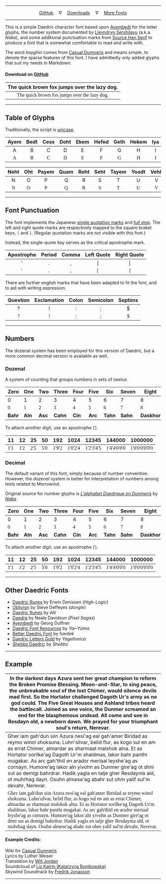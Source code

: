 <style>
@font-face {
    font-family: Daedric;
    src: url('./assets/fonts/ttf/HayghinDaedric.ttf') format('truetype');
    font-weight: medium;
    font-style: normal;
}
</style>
<style>
@font-face {
    font-family: DaedricDozenal;
    src: url('./assets/fonts/ttf/HayghinDaedric-Dozenal.ttf') format('truetype');
    font-weight: medium;
    font-style: normal;
}
</style>

---

<center>
<a href="https://github.com/mmillar-bolis/HayghinDaedricFont">GitHub</a>
&emsp;&nabla;&emsp;
<a href="https://github.com/mmillar-bolis/HayghinDaedricFont/releases/">Downloads</a>
&emsp;&nabla;&emsp;
<a href="#other-daedric-fonts">More Fonts</a>
</center>

---

This is a simple Daedric character font based upon [Ayembedt][1] for the letter glyphs, the number system documented by [Llevndryn Sershilavu][2] (a.k.a. *Naka*), and some additional punctuation marks from [Source Han Serif][3] to produce a font that is somewhat comfortable to read and write with.

The word *hayghin* comes from [Casual Dumneris][4] and means *simple*, to denote the sparse features of this font. I have admittedly only added glyphs that suit my needs in Markdown.

#### Download on [GitHub][5]


|                     The quick brown fox jumps over the lazy dog.                      |
|:-------------------------------------------------------------------------------------:|
| <span style="font-family:Daedric">The quick brown fox jumps over the lazy dog.</span> |

[1]: https://github.com/georgd/OpenMW-Fonts
[2]: https://arador-dayn.fr/viewtopic.php?f=16&t=482
[3]: https://github.com/adobe-fonts/source-han-serif
[4]: https://casualscrolls.fandom.com/wiki/Dunmeri_language
[5]: https://github.com/mmillar-bolis/HayghinDaedricFont/releases/

---

## Table of Glyphs

Traditionally, the script is [unicase][6].

| Ayem | Bedt | Cess | Doht | Ekem | Hefed | Geth | Hekem | Iya | Jeb | Koht | Lyr | Meht |
|:----:|:----:|:----:|:----:|:----:|:-----:|:----:|:-----:|:---:|:---:|:----:|:---:|:----:|
|   A  |   B  |   C  |   D  |   E  |   F   |   G  |   H   |  I  |  J  |   K  |  L  |   M  |
| <span style="font-family:Daedric">A</span> | <span style="font-family:Daedric">B</span> | <span style="font-family:Daedric">C</span> | <span style="font-family:Daedric">D</span> | <span style="font-family:Daedric">E</span> | <span style="font-family:Daedric">F</span> | <span style="font-family:Daedric">G</span> | <span style="font-family:Daedric">H</span> | <span style="font-family:Daedric">I</span> | <span style="font-family:Daedric">J</span> | <span style="font-family:Daedric">K</span> | <span style="font-family:Daedric">L</span> | <span style="font-family:Daedric">M</span> |

| Neht | Oht | Payem | Quam | Roht | Seht | Tayem | Yoodt | Vehk | Web | Xayah | Yahkem | Zyr |
|:----:|:---:|:-----:|:----:|:----:|:----:|:-----:|:-----:|:----:|:---:|:-----:|:------:|:---:|
|   N  |  O  |   P   |   Q  |   R  |   S  |   T   |   U   |   V  |  W  |   X   |    Y   |  Z  |
| <span style="font-family:Daedric">N</span> | <span style="font-family:Daedric">O</span> | <span style="font-family:Daedric">P</span> | <span style="font-family:Daedric">Q</span> | <span style="font-family:Daedric">R</span> | <span style="font-family:Daedric">S</span> | <span style="font-family:Daedric">T</span> | <span style="font-family:Daedric">U</span> | <span style="font-family:Daedric">V</span> | <span style="font-family:Daedric">W</span> | <span style="font-family:Daedric">X</span> | <span style="font-family:Daedric">Y</span> | <span style="font-family:Daedric">Z</span> |

[6]: https://en.wikipedia.org/wiki/Unicase

---

## Font Punctuation

The font implements the Japanese [single quotation marks][7] and [full stop][8]. The left and right quote marks are respectively mapped to the square braket keys, `[` and `]`. (Regular quotation marks are not visible with this font.)

Instead, the single-quote key serves as the critical apostrophe mark.

| Apostrophe | Period | Comma | Left Quote | Right Quote |
|:----------:|:------:|:-----:|:----------:|:-----------:|
|      '     |    .   |   ,   |    \[      |      \]     |
| <span style="font-family:Daedric">'</span> | <span style="font-family:Daedric">.</span> | <span style="font-family:Daedric">,</span> | <span style="font-family:Daedric">[</span> | <span style="font-family:Daedric">]</span> |

There are further english marks that have been adapted to fit the font, and to aid with writing expression.

| Question | Exclamation | Colon | Semicolon | Septims |
|:--------:|:-----------:|:-----:|:---------:|:-------:|
|     ?    |      !      |   :   |     ;     |    $    |
| <span style="font-family:Daedric">?</span> | <span style="font-family:Daedric">!</span> | <span style="font-family:Daedric">:</span> | <span style="font-family:Daedric">;</span> | <span style="font-family:Daedric">$</span> |

[7]: https://en.wikipedia.org/wiki/Japanese_punctuation#Single_quotation_marks
[8]: https://en.wikipedia.org/wiki/Japanese_punctuation#Full_stop

---

## Numbers

The dozenal system has been employed for this version of Daedric, but a more common decimal version is available as well.

### Dozenal

A system of counting that groups numbers in sets of *twelve*.

| Zero | One | Two | Three | Four | Five | Six | Seven | Eight | Nine | Dek | El | Ten |
|---|---|---|---|---|---|---|---|---|---|----------|----------|----|
| 0 | 1 | 2 | 3 | 4 | 5 | 6 | 7 | 8 | 9 | &#x218a; | &#x218b; | 10 |
| <span style="font-family:DaedricDozenal">0</span> | <span style="font-family:DaedricDozenal">1</span> | <span style="font-family:DaedricDozenal">2</span> | <span style="font-family:DaedricDozenal">3</span> | <span style="font-family:DaedricDozenal">4</span> | <span style="font-family:DaedricDozenal">5</span> | <span style="font-family:DaedricDozenal">6</span> | <span style="font-family:DaedricDozenal">7</span> | <span style="font-family:DaedricDozenal">8</span> | <span style="font-family:DaedricDozenal">9</span> | <span style="font-family:DaedricDozenal">&#x218a;</span> | <span style="font-family:DaedricDozenal">&#x218b;</span> | <span style="font-family:DaedricDozenal">1'0</span> |
| __Bahr__ | __Aln__ | __Asc__ | __Cahn__ | __Cin__ | __Arc__ | __Tahn__ | __Sahn__ | __Daskhor__ | __Ent__ | __Xayn__ | __Lyrn__ | __Alnahn__ |

To attach another digit, use an apostrophe (<span style="font-family:Daedric">'</span>).

| 11 | 12 | 25 | 50 | 192 | 1024 | 12345 | 144000 | 1000000 |
|----|----|----|----|-----|------|-------|--------|---------|
| <span style="font-family:DaedricDozenal">1'1</span> | <span style="font-family:DaedricDozenal">1'2</span> | <span style="font-family:DaedricDozenal">2'5</span> | <span style="font-family:DaedricDozenal">5'0</span> | <span style="font-family:DaedricDozenal">1'9'2</span> | <span style="font-family:DaedricDozenal">1'0'2'4</span> | <span style="font-family:DaedricDozenal">1'2'3'4'5</span> | <span style="font-family:DaedricDozenal">1'4'4'0'0'0</span> | <span style="font-family:DaedricDozenal">1'0'0'0'0'0'0</span> |

### Decimal

The default variant of this font, simply because of number convention. However, the *dozenal* system is better for interpretation of numbers among texts related to Morrowind.

Original source for number glyphs is [*L'alphabet Daedrique en Dunmeris*][9] by [*Naka*][10].


| Zero | One | Two | Three | Four | Five | Six | Seven | Eight | Nine | Ten |
|---|---|---|---|---|---|---|---|---|---|----|
| 0 | 1 | 2 | 3 | 4 | 5 | 6 | 7 | 8 | 9 | 10 |
| <span style="font-family:Daedric">0</span> | <span style="font-family:Daedric">1</span> | <span style="font-family:Daedric">2</span> | <span style="font-family:Daedric">3</span> | <span style="font-family:Daedric">4</span> | <span style="font-family:Daedric">5</span> | <span style="font-family:Daedric">6</span> | <span style="font-family:Daedric">7</span> | <span style="font-family:Daedric">8</span> | <span style="font-family:Daedric">9</span> | <span style="font-family:Daedric">1'0</span> |
| __Bahr__ | __Aln__ | __Asc__ | __Cahn__ | __Cin__ | __Arc__ | __Tahn__ | __Sahn__ | __Daskhor__ | __Ent__ | __Alnahn__ |

To attach another digit, use an apostrophe (<span style="font-family:Daedric">'</span>).

| 11 | 12 | 25 | 50 | 192 | 1024 | 12345 | 144000 | 1000000 |
|----|----|----|----|-----|------|-------|--------|---------|
| <span style="font-family:Daedric">1'1</span> | <span style="font-family:Daedric">1'2</span> | <span style="font-family:Daedric">2'5</span> | <span style="font-family:Daedric">5'0</span> | <span style="font-family:Daedric">1'9'2</span> | <span style="font-family:Daedric">1'0'2'4</span> | <span style="font-family:Daedric">1'2'3'4'5</span> | <span style="font-family:Daedric">1'4'4'0'0'0</span> | <span style="font-family:Daedric">1'0'0'0'0'0'0</span> |

[9]: https://arador-dayn.fr/viewtopic.php?f=16&t=482
[10]: https://www.deviantart.com/naka117

---

## Other Daedric Fonts


- [Daedric Runes][11] by Erwin Denissen (*High-Logic*)
- [Oblivion][12] by Steve Deffeyes (*dongle*)
- [Daedric Runes][13] by *Alli*
- [Daedra][14] by Neale Davidson (*Pixel Sagas*)
- [Ayembedt][15] by Georg Duffner
- [Daedric Font Resources][16] by *Yar-Yulme*
- [Better Daedric Font][17] by *hardek*
- [Daedric Letters Gold][18] by *Yagellonica*
- [Shebbz Daedric][19] by *Shebbz*

[11]: https://www.ffonts.net/Daedric-Runes.font
[12]: https://en.uesp.net/wiki/File:Obliviontt.zip
[13]: https://morroblivion.com/forums/skyrim-general-chat/allis-daedric-runes-opentype-font-kit
[14]: http://www.pixelsagas.com/?download=daedra
[15]: https://github.com/georgd/OpenMW-Fonts
[16]: https://www.nexusmods.com/morrowind/mods/45458/
[17]: https://www.nexusmods.com/morrowind/mods/44540
[18]: https://www.deviantart.com/yagellonica/art/Daedric-Letters-GOLD-741405288
[19]: https://twitter.com/t00thpasteface/status/1291107593432293376

---

## Example

| In the darkest days Azura sent her great champion to reform the Broken Promise Blessing. Moon-and-Star, to sing peace, the unbreakable soul of the lost Chimer, would silence devils mad first. So the Hortator challenged Dagoth Ur's army as no god could. The Five Great Houses and Ashland tribes heard the battlecall. Joined as one voice, the Dunmer screamed an end for the blasphemous undead. All come and see in Resdayn old, a newborn dawn. We prayed for your triumphant soul's return, Nerevar. |
|---|
| Gher iam gah'dun siin Azura nesi'ag eal gah'amer Biridad as reymo winol shoksuna. Luhn'silvar, belid flur, as kogo sul en am as errat Chimer, almardar as sharmaat malshok alna. Et as Hortator sorilke'ag Dagoth Ur'm shaldmas, lakor bahr panthi mugakar. As arc gah'thiil en arador meriaal leyshe'ag as cornayn. Humore'ag lakor aln yivohn as Dunmer gire'ag ot dimi sut as demigi bahrdrar. Hadik yagla en talje gher Resdaynia ald, ot muhrhag dayn. Osuhn almese'ag abahr sut ohm yalif sul'm devahr, Nerevar. |
| <span style="font-family:Daedric">Gher iam gah'dun siin Azura nesi'ag eal gah'amer Biridad as reymo winol shoksuna. Luhn'silvar, belid flur, as kogo sul en am as errat Chimer, almardar as sharmaat malshok alna. Et as Hortator sorilke'ag Dagoth Ur'm shaldmas, lakor bahr panthi mugakar. As arc gah'thiil en arador meriaal leyshe'ag as cornayn. Humore'ag lakor aln yivohn as Dunmer gire'ag ot dimi sut as demigi bahrdrar. Hadik yagla en talje gher Resdaynia ald, ot muhrhag dayn. Osuhn almese'ag abahr sut ohm yalif sul'm devahr, Nerevar.</span> |

#### Example Credits:
Wiki for [Casual Dunmeris][20]\
Lyrics by Luther Weiser\
Translation by [Will Jordan][21]\
Soundcloud of [Liz Katrin \(Katarzyna Bonikowska\)][22]\
Skywind Soundtrack by [Fredrik Jonasson][23]

[20]: https://casualscrolls.fandom.com/wiki/Dunmeri_language
[21]: https://soundcloud.com/smitehammer
[22]: https://soundcloud.com/liz-katrin/hortator-skywind
[23]: https://jonassonfredrik.bandcamp.com

---
